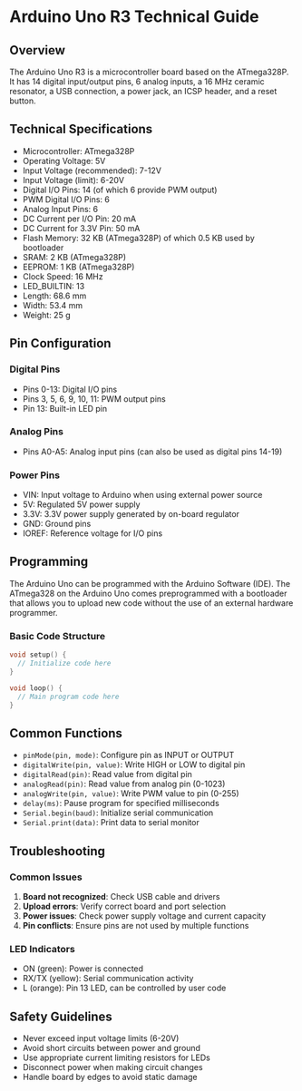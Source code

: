 # Arduino Uno R3 Technical Guide

## Overview
The Arduino Uno R3 is a microcontroller board based on the ATmega328P. It has 14 digital input/output pins, 6 analog inputs, a 16 MHz ceramic resonator, a USB connection, a power jack, an ICSP header, and a reset button.

## Technical Specifications
- Microcontroller: ATmega328P
- Operating Voltage: 5V
- Input Voltage (recommended): 7-12V
- Input Voltage (limit): 6-20V
- Digital I/O Pins: 14 (of which 6 provide PWM output)
- PWM Digital I/O Pins: 6
- Analog Input Pins: 6
- DC Current per I/O Pin: 20 mA
- DC Current for 3.3V Pin: 50 mA
- Flash Memory: 32 KB (ATmega328P) of which 0.5 KB used by bootloader
- SRAM: 2 KB (ATmega328P)
- EEPROM: 1 KB (ATmega328P)
- Clock Speed: 16 MHz
- LED_BUILTIN: 13
- Length: 68.6 mm
- Width: 53.4 mm
- Weight: 25 g

## Pin Configuration
### Digital Pins
- Pins 0-13: Digital I/O pins
- Pins 3, 5, 6, 9, 10, 11: PWM output pins
- Pin 13: Built-in LED pin

### Analog Pins
- Pins A0-A5: Analog input pins (can also be used as digital pins 14-19)

### Power Pins
- VIN: Input voltage to Arduino when using external power source
- 5V: Regulated 5V power supply
- 3.3V: 3.3V power supply generated by on-board regulator
- GND: Ground pins
- IOREF: Reference voltage for I/O pins

## Programming
The Arduino Uno can be programmed with the Arduino Software (IDE). The ATmega328 on the Arduino Uno comes preprogrammed with a bootloader that allows you to upload new code without the use of an external hardware programmer.

### Basic Code Structure
```cpp
void setup() {
  // Initialize code here
}

void loop() {
  // Main program code here
}
```

## Common Functions
- `pinMode(pin, mode)`: Configure pin as INPUT or OUTPUT
- `digitalWrite(pin, value)`: Write HIGH or LOW to digital pin
- `digitalRead(pin)`: Read value from digital pin
- `analogRead(pin)`: Read value from analog pin (0-1023)
- `analogWrite(pin, value)`: Write PWM value to pin (0-255)
- `delay(ms)`: Pause program for specified milliseconds
- `Serial.begin(baud)`: Initialize serial communication
- `Serial.print(data)`: Print data to serial monitor

## Troubleshooting
### Common Issues
1. **Board not recognized**: Check USB cable and drivers
2. **Upload errors**: Verify correct board and port selection
3. **Power issues**: Check power supply voltage and current capacity
4. **Pin conflicts**: Ensure pins are not used by multiple functions

### LED Indicators
- ON (green): Power is connected
- RX/TX (yellow): Serial communication activity
- L (orange): Pin 13 LED, can be controlled by user code

## Safety Guidelines
- Never exceed input voltage limits (6-20V)
- Avoid short circuits between power and ground
- Use appropriate current limiting resistors for LEDs
- Disconnect power when making circuit changes
- Handle board by edges to avoid static damage
